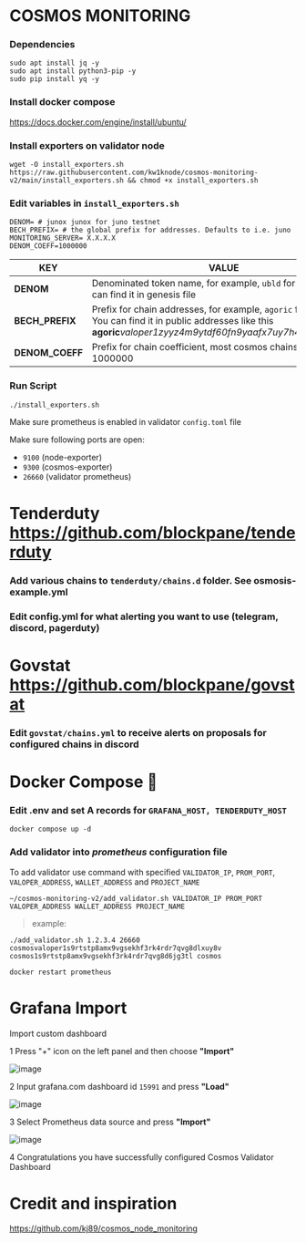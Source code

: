 # COSMOS MONITORING

### Dependencies

```
sudo apt install jq -y
sudo apt install python3-pip -y
sudo pip install yq -y
```
### Install docker compose
https://docs.docker.com/engine/install/ubuntu/

### Install exporters on validator node
```
wget -O install_exporters.sh https://raw.githubusercontent.com/kw1knode/cosmos-monitoring-v2/main/install_exporters.sh && chmod +x install_exporters.sh
```
### Edit variables in `install_exporters.sh`

```
DENOM= # junox junox for juno testnet
BECH_PREFIX= # the global prefix for addresses. Defaults to i.e. juno
MONITORING_SERVER= X.X.X.X
DENOM_COEFF=1000000
```


| KEY |VALUE |
|---------------|-------------|
| **DENOM** | Denominated token name, for example, `ubld` for Agoric. You can find it in genesis file |
| **BECH_PREFIX** | Prefix for chain addresses, for example, `agoric` for Agoric. You can find it in public addresses like this **agoric**_valoper1zyyz4m9ytdf60fn9yaafx7uy7h463n7alv2ete_ |
| **DENOM_COEFF** | Prefix for chain coefficient, most cosmos chains are 1000000 |

### Run Script

`./install_exporters.sh`

Make sure prometheus is enabled in validator `config.toml` file

Make sure following ports are open:
- `9100` (node-exporter)
- `9300` (cosmos-exporter)
- `26660` (validator prometheus)

# Tenderduty https://github.com/blockpane/tenderduty

### Add various chains to `tenderduty/chains.d` folder. See osmosis-example.yml 

### Edit config.yml for what alerting you want to use (telegram, discord, pagerduty)

# Govstat https://github.com/blockpane/govstat

### Edit `govstat/chains.yml` to receive alerts on proposals for configured chains in discord

# Docker Compose 🐳

### Edit .env and set A records for `GRAFANA_HOST, TENDERDUTY_HOST`
`docker compose up -d`

### Add validator into _prometheus_ configuration file
To add validator use command with specified `VALIDATOR_IP`, `PROM_PORT`, `VALOPER_ADDRESS`, `WALLET_ADDRESS` and `PROJECT_NAME`
```
~/cosmos-monitoring-v2/add_validator.sh VALIDATOR_IP PROM_PORT VALOPER_ADDRESS WALLET_ADDRESS PROJECT_NAME
```

> example:
```
./add_validator.sh 1.2.3.4 26660 cosmosvaloper1s9rtstp8amx9vgsekhf3rk4rdr7qvg8dlxuy8v cosmos1s9rtstp8amx9vgsekhf3rk4rdr7qvg8d6jg3tl cosmos
```

`docker restart prometheus`


# Grafana Import


Import custom dashboard

1 Press "+" icon on the left panel and then choose **"Import"**

![image](https://user-images.githubusercontent.com/50621007/160622732-aa9fe887-823c-4586-9fad-4c2c7fdf5011.png)

2 Input grafana.com dashboard id `15991` and press **"Load"**

![image](https://user-images.githubusercontent.com/50621007/160625753-b9f11287-a3ba-4529-96f9-7c9113c6df3a.png)

3 Select Prometheus data source and press **"Import"**

![image](https://user-images.githubusercontent.com/50621007/160623287-0340acf8-2d30-47e7-8a3a-56295bea8a15.png)

4 Congratulations you have successfully configured Cosmos Validator Dashboard

# Credit and inspiration 
https://github.com/kj89/cosmos_node_monitoring

